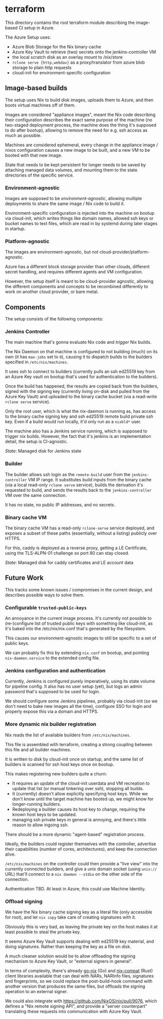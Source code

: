 <!--
SPDX-FileCopyrightText: 2023 Technology Innovation Institute (TII)

SPDX-License-Identifier: CC-BY-SA-4.0
-->

# terraform

This directory contains the root terraform module describing the image-based CI
setup in Azure.

The Azure Setup uses:

 - Azure Blob Storage for the Nix binary cache
 - Azure Key Vault to retrieve (two) secrets onto the jenkins-controller VM
 - the local scratch disk as an overlay mount to /nix/store
 - `rclone serve {http,webdav}` as a proxy/translator from azure blob storage to
   plain http requests
 - cloud-init for environment-specific configuration

## Image-based builds
The setup uses Nix to build disk images, uploads them to Azure, and then boots
virtual machines off of them.

Images are considered "appliance images", meant the Nix code describing their
configuration describes the exact same purpose of the machine (no two-staged
deployment process, the machine does the thing it's supposed to do after
bootup), allowing to remove the need for e.g. ssh access as much as possible.

Machines are considered ephemeral, every change in the appliance image / nixos
configuration causes a new image to be built, and a new VM to be booted with
that new image.

State that needs to be kept persistent for longer needs to be saved by attaching
managed data volumes, and mounting them to the state directories of the specific
service.

### Environment-agnostic
Images are supposed to be *environment-agnostic*, allowing multiple deployments
to share the same image / Nix code to build it.

Environment-specific configuration is injected into the machine on bootup via
cloud-init, which writes things like domain names, allowed ssh keys or bucket
names to text files, which are read in by systemd during later stages in
startup.

### Platform-agnostic
The images are environment-agnostic, but not cloud-provider/platform-agnostic.

Azure has a different block storage provider than other clouds, different secret
handling, and requires different agents and VM configuration.

However, the setup itself is meant to be cloud-provider agnostic, allowing the
different components and concepts to be recombined differently to work on
another cloud provider, or bare metal.


## Components
The setup consists of the following components:

### Jenkins Controller
The main machine that's gonna evaluate Nix code and *trigger* Nix builds.

The Nix Daemon on that machine is configured to not building (much) on its own
(it has `max-jobs` set to `0`), causing it to dispatch builds to the builders
specified in `/etc/nix/machines`.

It uses ssh to connect to builders (currently pulls an ssh ed25519 key from an
Azure Key vault on bootup that's used for authentication to the builders).

Once the build has happened, the results are copied back from the builders,
signed with the signing key (currently living on-disk and pulled from the Azure
Key Vault) and uploaded to the binary cache bucket (via a read-write `rclone
serve` service).

Only the root user, which is what the nix-daemon is running as, has access to
the binary cache signing key and ssh ed25519 remote build private ssh key.
Even if a build would run locally, it'd only run as a `nixbld*` user.

The machine also has a Jenkins service running, which is supposed to trigger
nix builds. However, the fact that it's jenkins is an implementation detail, the
setup is CI-agnostic.

*State*: Managed disk for Jenkins state

### Builder
The builder allows ssh login as the `remote-build` user from the
`jenkins-controller` VM IP range. It substitutes build inputs from the binary
cache (via a local read-only `rclone serve` service), builds the derivation it's
requested to build, and sends the results back to the `jenkins-controller` VM
over the same connection.

It has no state, no public IP addresses, and no secrets.

### Binary cache VM
The binary cache VM has a read-only `rclone-serve` service deployed, and exposes
a subset of these paths (essentially, without a listing) publicly over HTTPS.

For this, caddy is deployed as a reverse proxy, getting a LE Certificate, using
the TLS-ALPN-01 challenge so port 80 can stay closed.

*State*: Managed disk for caddy certificates and LE account data

## Future Work

This tracks some known issues / compromises in the current design, and describes
possible ways to solve them.

### Configurable `trusted-public-keys`
An annoyance in the current image process. It's currently not possible to
(re-)configure list of trusted public keys with something like cloud-init, as
it's baked into the /etc/nix/nix.conf that's generated by the filesystem.

This causes our environment-agnostic images to still be specific to a set of
public keys.

We can probably fix this by extending `nix.conf` on bootup, and pointing
`nix-daemon.service` to the extended config file.

### Jenkins configuration and authentication
Currently, Jenkins is configured purely imperatively, using its state volume for
pipeline config. It also has no user setup (yet), but logs an admin password
that's supposed to be used for login.

We should configure some Jenkins pipelines, probably via cloud-init (so we don't
need to bake new images all the time), configure SSO for login and properly
expose this via a domain and HTTPS.

### More dynamic nix builder registration
Nix reads the list of available builders from `/etc/nix/machines`.

This file is assembled with terraform, creating a strong coupling between this
file and all builder machines.

It is written to disk by cloud-init once on startup, and the same list of
builders is scanned for ssh host keys once on bootup.

This makes registering new builders quite a churn:

 - It requires an update of the cloud-init userdata and VM recreation to update
   that list (or manual tinkering over ssh), stopping all builds.
 - It (currently) doesn't allow explicitly specifying host keys.
   While we don't know until the target machine has booted up, we might know for
   longer-running builders.
 - Redeploying a builder causes its host key to change, requiring the known host
   keys to be updated.
 - managing ssh private keys in general is annoying, and there's little reason
   to allow ingoing ssh.

There should be a more dynamic "agent-based" registration process.

Ideally, the builders could register themselves with the controller, advertise
their capabilities (number of cores, architectures), and keep the connection alive.

`/etc/nix/machines` on the controller could then provide a "live view" into
the currently connected builders, and give a unix domain socket (using `unix://
` URL) that'll connect to a `nix daemon --stdio` on the other side of the
connection.

Authentication TBD. At least in Azure, this could use Machine Identity.

### Offload signing
We have the Nix binary cache signing key as a literal file (only accessible for
root), and let `nix copy` take care of creating signatures with it.

Obviously this is very bad, as leaving the private key on the host makes it at
least possible to steal the private key.

It seems Azure Key Vault supports dealing with ed25519 key material, and doing
signatures. Rather than keeping the key as a file on disk.

A much cleaner solution would be to allow offloading the signing mechanism to
Azure Key Vault, or "external signers in general".

In terms of complexity, there's already
[go-nix](https://github.com/nix-community/go-nix) (Go) and
[nix-compat](https://cs.tvl.fyi/depot/-/tree/tvix/nix-compat/src) (Rust) client
libraries available that can deal with NARs, NARInfo files, signatures and
fingerprints, so we could replace the post-build-hook command with another
version that produces the same files, but offloads the signing operation to an
external signer.

We could also integrate with https://github.com/NixOS/nix/pull/9076, which
defines a "Nix remote signing API", and provide a "server counterpart"
translating these requests into communication with Azure Key Vault.
